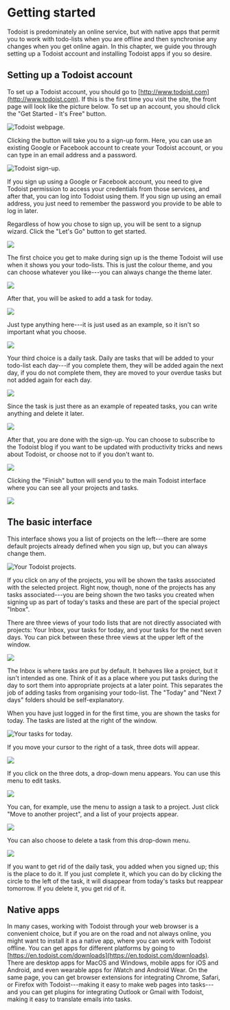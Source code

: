# Getting started

Todoist is predominately an online service, but with native apps that permit you to work with todo-lists when you are offline and then synchronise any changes when you get online again. In this chapter, we guide you through setting up a Todoist account and installing Todoist apps if you so desire.

## Setting up a Todoist account

To set up a Todoist account, you should go to [http://www.todoist.com](http://www.todoist.com). If this is the first time you visit the site, the front page will look like the picture below. To set up an account, you should click the "Get Started - It's Free" button.

![Todoist webpage.](figures/Todoist-frontpage.png)

Clicking the button will take you to a sign-up form. Here, you can use an existing Google or Facebook account to create your Todoist account, or you can type in an email address and a password.

![Todoist sign-up.](figures/Todoist-signup.png)

If you sign up using a Google or Facebook account, you need to give Todoist permission to access your credentials from those services, and after that, you can log into Todoist using them. If you sign up using an email address, you just need to remember the password you provide to be able to log in later.

Regardless of how you chose to sign up, you will be sent to a signup wizard. Click the "Let's Go" button to get started.

![](figures/todoist-signup-1.png)

The first choice you get to make during sign up is the theme Todoist will use when it shows you your todo-lists. This is just the colour theme, and you can choose whatever you like---you can always change the theme later.

![](figures/todoist-signup-2.png)

After that, you will be asked to add a task for today.

![](figures/todoist-signup-3.png)

Just type anything here---it is just used as an example, so it isn't so important what you choose.

![](figures/todoist-signup-4.png)

Your third choice is a daily task. Daily are tasks that will be added to your todo-list each day---if you complete them, they will be added again the next day, if you do not complete them, they are moved to your overdue tasks but not added again for each day.

![](figures/todoist-signup-5.png)

Since the task is just there as an example of repeated tasks, you can write anything and delete it later.

![](figures/todoist-signup-6.png)

After that, you are done with the sign-up. You can choose to subscribe to the Todoist blog if you want to be updated with productivity tricks and news about Todoist, or choose not to if you don't want to.

![](figures/todoist-signup-7.png)

Clicking the "Finish" button will send you to the main Todoist interface where you can see all your projects and tasks.

![](figures/todoist-signup-8.png)

## The basic interface

This interface shows you a list of projects on the left---there are some default projects already defined when you sign up, but you can always change them.

![Your Todoist projects.](figures/todoist-projects.png)

If you click on any of the projects, you will be shown the tasks associated with the selected project. Right now, though, none of the projects has any tasks associated---you are being shown the two tasks you created when signing up as part of today's tasks and these are part of the special project "Inbox".

There are three views of your todo lists that are not directly associated with projects: Your Inbox, your tasks for today, and your tasks for the next seven days. You can pick between these three views at the upper left of the window.

![](figures/todoist-special-folders.png)

The Inbox is where tasks are put by default. It behaves like a project, but it isn't intended as one. Think of it as a place where you put tasks during the day to sort them into appropriate projects at a later point. This separates the job of adding tasks from organising your todo-list. The "Today" and "Next 7 days" folders should be self-explanatory.

When you have just logged in for the first time, you are shown the tasks for today. The tasks are listed at the right of the window.

![Your tasks for today.](figures/todoist-tasks.png)

If you move your cursor to the right of a task, three dots will appear.

![](figures/editing-tasks-1.png)

If you click on the three dots, a drop-down menu appears. You can use this menu to edit tasks.

![](figures/editing-tasks-2.png)

You can, for example, use the menu to assign a task to a project. Just click "Move to another project", and a list of your projects appear.

![](figures/editing-tasks-3.png)

You can also choose to delete a task from this drop-down menu.

![](figures/editing-tasks-4.png)

If you want to get rid of the daily task, you added when you signed up; this is the place to do it. If you just complete it, which you can do by clicking the circle to the left of the task, it will disappear from today's tasks but reappear tomorrow. If you delete it, you get rid of it.

## Native apps

In many cases, working with Todoist through your web browser is a convenient choice, but if you are on the road and not always online, you might want to install it as a native app, where you can work with Todoist offline. You can get apps for different platforms by going to [https://en.todoist.com/downloads](https://en.todoist.com/downloads). There are desktop apps for MacOS and Windows, mobile apps for iOS and Android, and even wearable apps for iWatch and Android Wear. On the same page, you can get browser extensions for integrating Chrome, Safari, or Firefox with Todoist---making it easy to make web pages into tasks---and you can get plugins for integrating Outlook or Gmail with Todoist, making it easy to translate emails into tasks.
